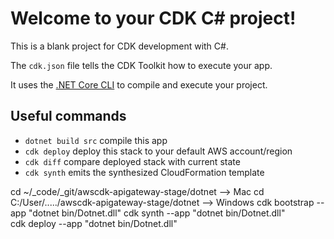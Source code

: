 # Welcome to your CDK C# project!

This is a blank project for CDK development with C#.

The `cdk.json` file tells the CDK Toolkit how to execute your app.

It uses the [.NET Core CLI](https://docs.microsoft.com/dotnet/articles/core/) to compile and execute your project.

## Useful commands

* `dotnet build src` compile this app
* `cdk deploy`       deploy this stack to your default AWS account/region
* `cdk diff`         compare deployed stack with current state
* `cdk synth`        emits the synthesized CloudFormation template


cd ~/_code/_git/awscdk-apigateway-stage/dotnet --> Mac
cd C:/User/...../awscdk-apigateway-stage/dotnet --> Windows
cdk bootstrap --app "dotnet  bin/Dotnet.dll" 
cdk synth --app "dotnet  bin/Dotnet.dll"     
cdk deploy --app "dotnet  bin/Dotnet.dll"  